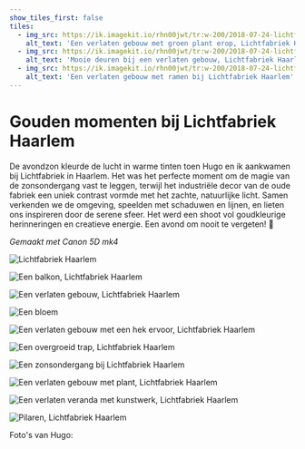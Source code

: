 ```yaml
---
show_tiles_first: false
tiles:
  - img_src: https://ik.imagekit.io/rhn00jwt/tr:w-200/2018-07-24-lichtfabriek-haarlem/blom-lichtfabriek-1.jpg?updatedAt=1740831627518
    alt_text: 'Een verlaten gebouw met groen plant erop, Lichtfabriek Haarlem'
  - img_src: https://ik.imagekit.io/rhn00jwt/tr:w-200/2018-07-24-lichtfabriek-haarlem/blom-lichtfabriek-2.jpg?updatedAt=1740831627518
    alt_text: 'Mooie deuren bij een verlaten gebouw, Lichtfabriek Haarlem'
  - img_src: https://ik.imagekit.io/rhn00jwt/tr:w-200/2018-07-24-lichtfabriek-haarlem/blom-lichtfabriek-3.jpg?updatedAt=1740831627518
    alt_text: 'Een verlaten gebouw met ramen bij Lichtfabriek Haarlem'
---
```


# Gouden momenten bij Lichtfabriek Haarlem

De avondzon kleurde de lucht in warme tinten toen Hugo en ik aankwamen bij Lichtfabriek in Haarlem. Het was het perfecte moment om de magie van de zonsondergang vast te leggen, terwijl het industriële decor van de oude fabriek een uniek contrast vormde met het zachte, natuurlijke licht. Samen verkenden we de omgeving, speelden met schaduwen en lijnen, en lieten ons inspireren door de serene sfeer. Het werd een shoot vol goudkleurige herinneringen en creatieve energie. Een avond om nooit te vergeten! 🌅

*Gemaakt met Canon 5D mk4*

![Lichtfabriek Haarlem](https://ik.imagekit.io/rhn00jwt/tr:w-900/2018-07-24-lichtfabriek-haarlem/HN_9859-01.jpg?updatedAt=1740824327328)

![Een balkon, Lichtfabriek Haarlem](https://ik.imagekit.io/rhn00jwt/tr:w-900/2018-07-24-lichtfabriek-haarlem/HN_9863-02.jpg?updatedAt=1740824327996)

![Een verlaten gebouw, Lichtfabriek Haarlem](https://ik.imagekit.io/rhn00jwt/tr:w-900/2018-07-24-lichtfabriek-haarlem/HN_9864-03.jpg?updatedAt=1740824327230)

![Een bloem](https://ik.imagekit.io/rhn00jwt/tr:w-900/2018-07-24-lichtfabriek-haarlem/HN_9867-04.jpg?updatedAt=1740824320795)

![Een verlaten gebouw met een hek ervoor, Lichtfabriek Haarlem](https://ik.imagekit.io/rhn00jwt/tr:w-900/2018-07-24-lichtfabriek-haarlem/HN_9883-05.jpg?updatedAt=1740824325400)

![Een overgroeid trap, Lichtfabriek Haarlem](https://ik.imagekit.io/rhn00jwt/tr:w-900/2018-07-24-lichtfabriek-haarlem/HN_9892-06.jpg?updatedAt=1740824328577)

![Een zonsondergang bij Lichtfabriek Haarlem](https://ik.imagekit.io/rhn00jwt/tr:w-900/2018-07-24-lichtfabriek-haarlem/HN_9961-07.jpg?updatedAt=1740824322892)

![Een verlaten gebouw met plant, Lichtfabriek Haarlem](https://ik.imagekit.io/rhn00jwt/tr:w-900/2018-07-24-lichtfabriek-haarlem/HN_9964-08.jpg?updatedAt=1740824328285)

![Een verlaten veranda met kunstwerk, Lichtfabriek Haarlem](https://ik.imagekit.io/rhn00jwt/tr:w-900/2018-07-24-lichtfabriek-haarlem/HN_9978-09.jpg?updatedAt=1740824328282)

![Pilaren, Lichtfabriek Haarlem](https://ik.imagekit.io/rhn00jwt/tr:w-900/2018-07-24-lichtfabriek-haarlem/HN_9982-10.jpg?updatedAt=1740824324971)

Foto's van Hugo: